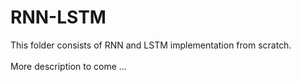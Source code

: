# RNN-LSTM
This folder consists of RNN and LSTM implementation from scratch.
<br></br>
More description to come ...
